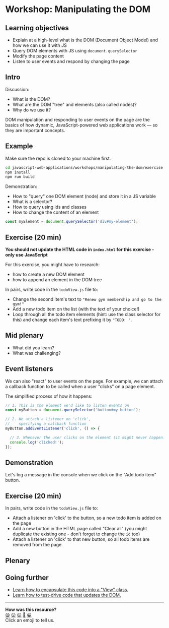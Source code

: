 # Workshop: Manipulating the DOM

## Learning objectives

  * Explain at a high-level what is the DOM (Document Object Model) and how we can use it with JS
  * Query DOM elements with JS using `document.querySelector`
  * Modify the page content
  * Listen to user events and respond by changing the page

## Intro

Discussion:
  * What is the DOM?
  * What are the DOM "tree" and elements (also called nodes)?
  * Why do we use it? 

DOM manipulation and responding to user events on the page are the basics of how dynamic, JavaScript-powered web applications work — so they are important concepts.

## Example

Make sure the repo is cloned to your machine first.

```bash
cd javascript-web-applications/workshops/manipulating-the-dom/exercise
npm install
npm run build
```


Demonstration:
  * How to "query" one DOM element (node) and store it in a JS variable
  * What is a selector?
  * How to query using ids and classes
  * How to change the content of an element

```js
const myElement = document.querySelector('div#my-element');
```

## Exercise (20 min)

**You should not update the HTML code in `index.html` for this exercise - only use JavaScript**

For this exercise, you might have to research:
  * how to create a new DOM element
  * how to append an element in the DOM tree

In pairs, write code in the `todoView.js` file to:
  * Change the second item's text to `"Renew gym membership and go to the gym!"`
  * Add a new todo item on the list (with the text of your choice!)
  * Loop through all the todo item elements (hint: use the class selector for this) and change each item's text prefixing it by `"TODO: "`.

## Mid plenary
  * What did you learn?
  * What was challenging?

## Event listeners

We can also "react" to user events on the page. For example, we can attach a callback function to be called when a user "clicks" on a page element.

The simplified process of how it happens:

```js
// 1. This is the element we'd like to listen events on
const myButton = document.querySelector('button#my-button');

// 2. We attach a listener on 'click', 
//    specifying a callback function
myButton.addEventListener('click', () => {

  // 3. Whenever the user clicks on the element (it might never happen!), the callback will be executed
  console.log('clicked!');
});
```

## Demonstration

Let's log a message in the console when we click on the "Add todo item" button.

## Exercise (20 min)

In pairs, write code in the `todoView.js` file to:
  * Attach a listener on 'click' to the button, so a new todo item is added on the page
  * Add a new button in the HTML page called "Clear all" (you might duplicate the existing one - don't forget to change the `id` too)
  * Attach a listener on 'click' to that new button, so all todo items are removed from the page.

## Plenary


## Going further
 * [Learn how to encapsulate this code into a "View" class.](../../pills/manipulating_dom_with_javascript.md#how-to-encapsulate-inside-a-"view"-class)
 * [Learn how to test-drive code that updates the DOM.](../../pills/manipulating_dom_with_javascript.md#how-to-test-javascript-code-that-changes-the-web-page)

<!-- BEGIN GENERATED SECTION DO NOT EDIT -->

---

**How was this resource?**  
[😫](https://airtable.com/shrUJ3t7KLMqVRFKR?prefill_Repository=makersacademy/javascript-web-applications&prefill_File=workshops/manipulating-the-dom/README.md&prefill_Sentiment=😫) [😕](https://airtable.com/shrUJ3t7KLMqVRFKR?prefill_Repository=makersacademy/javascript-web-applications&prefill_File=workshops/manipulating-the-dom/README.md&prefill_Sentiment=😕) [😐](https://airtable.com/shrUJ3t7KLMqVRFKR?prefill_Repository=makersacademy/javascript-web-applications&prefill_File=workshops/manipulating-the-dom/README.md&prefill_Sentiment=😐) [🙂](https://airtable.com/shrUJ3t7KLMqVRFKR?prefill_Repository=makersacademy/javascript-web-applications&prefill_File=workshops/manipulating-the-dom/README.md&prefill_Sentiment=🙂) [😀](https://airtable.com/shrUJ3t7KLMqVRFKR?prefill_Repository=makersacademy/javascript-web-applications&prefill_File=workshops/manipulating-the-dom/README.md&prefill_Sentiment=😀)  
Click an emoji to tell us.

<!-- END GENERATED SECTION DO NOT EDIT -->
